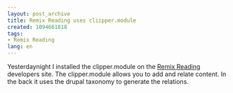```yaml
---
layout: post_archive
title: Remix Reading uses cliipper.module
created: 1094661818
tags:
- Remix Reading
lang: en
---
```

Yesterdaynight I installed the clipper.module on the <a href="http://ibiblio.org/remixreading/www/">Remix Reading</a> developers site. The clipper.module allows you to add and relate content. In the back it uses the drupal taxonomy to generate the relations.
